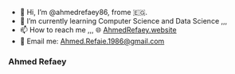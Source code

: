 
- 👋 Hi, I’m @ahmedrefaey86, frome 🇪🇬.
- 🌱 I’m currently learning Computer Science and Data Science ,,,
- 📫 How to reach me ,,, 🌐 [AhmedRefaey.website](https.www.ahmedrefaey.website)
- 📩 Email me: Ahmed.Refaie.1986@gmail.com


### Ahmed Refaey
